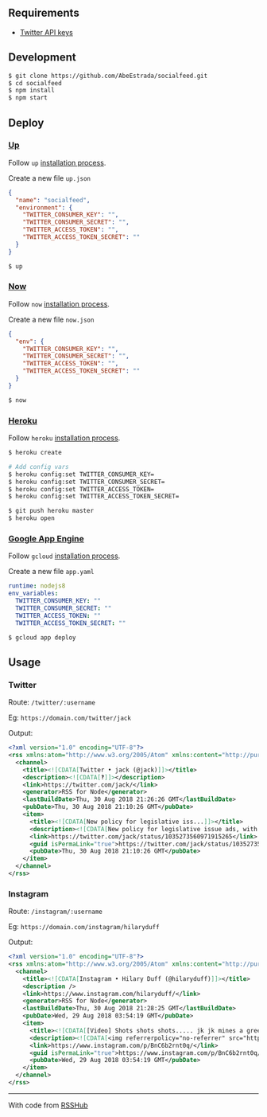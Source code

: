 ## Requirements

- [Twitter API keys](https://developer.twitter.com/en/apps)

## Development

```bash
$ git clone https://github.com/AbeEstrada/socialfeed.git
$ cd socialfeed
$ npm install
$ npm start
```

## Deploy

### [Up](https://up.docs.apex.sh/)

Follow `up` [installation process](https://up.docs.apex.sh/#installation).

Create a new file `up.json`

```json
{
  "name": "socialfeed",
  "environment": {
    "TWITTER_CONSUMER_KEY": "",
    "TWITTER_CONSUMER_SECRET": "",
    "TWITTER_ACCESS_TOKEN": "",
    "TWITTER_ACCESS_TOKEN_SECRET": ""
  }
}
```

```bash
$ up
```

### [Now](https://zeit.co/now)

Follow `now` [installation process](https://zeit.co/now#get-started).

Create a new file `now.json`

```json
{
  "env": {
    "TWITTER_CONSUMER_KEY": "",
    "TWITTER_CONSUMER_SECRET": "",
    "TWITTER_ACCESS_TOKEN": "",
    "TWITTER_ACCESS_TOKEN_SECRET": ""
  }
}
```

```bash
$ now
```

### [Heroku](https://www.heroku.com/)

Follow `heroku` [installation process](https://devcenter.heroku.com/articles/getting-started-with-nodejs#set-up).

```bash
$ heroku create

# Add config vars
$ heroku config:set TWITTER_CONSUMER_KEY=
$ heroku config:set TWITTER_CONSUMER_SECRET=
$ heroku config:set TWITTER_ACCESS_TOKEN=
$ heroku config:set TWITTER_ACCESS_TOKEN_SECRET=

$ git push heroku master
$ heroku open
```

### [Google App Engine](https://cloud.google.com/appengine/)

Follow `gcloud` [installation process](https://cloud.google.com/nodejs/docs/setup#install_the_google_cloud_sdk).

Create a new file `app.yaml`

```yaml
runtime: nodejs8
env_variables:
  TWITTER_CONSUMER_KEY: ""
  TWITTER_CONSUMER_SECRET: ""
  TWITTER_ACCESS_TOKEN: ""
  TWITTER_ACCESS_TOKEN_SECRET: ""
```

```bash
$ gcloud app deploy
```

## Usage

### Twitter

Route: `/twitter/:username`

Eg: `https://domain.com/twitter/jack`

Output:

```xml
<?xml version="1.0" encoding="UTF-8"?>
<rss xmlns:atom="http://www.w3.org/2005/Atom" xmlns:content="http://purl.org/rss/1.0/modules/content/" xmlns:dc="http://purl.org/dc/elements/1.1/" version="2.0">
  <channel>
    <title><![CDATA[Twitter • jack (@jack)]]></title>
    <description><![CDATA[‽]]></description>
    <link>https://twitter.com/jack/</link>
    <generator>RSS for Node</generator>
    <lastBuildDate>Thu, 30 Aug 2018 21:26:26 GMT</lastBuildDate>
    <pubDate>Thu, 30 Aug 2018 21:10:26 GMT</pubDate>
    <item>
      <title><![CDATA[New policy for legislative iss...]]></title>
      <description><![CDATA[New policy for legislative issue ads, with exemptions for news organizations. https://t.co/4v8SFZ0SMk]]></description>
      <link>https://twitter.com/jack/status/1035273560971915265</link>
      <guid isPermaLink="true">https://twitter.com/jack/status/1035273560971915265</guid>
      <pubDate>Thu, 30 Aug 2018 21:10:26 GMT</pubDate>
    </item>
  </channel>
</rss>
```

### Instagram

Route: `/instagram/:username`

Eg: `https://domain.com/instagram/hilaryduff`

Output:

```xml
<?xml version="1.0" encoding="UTF-8"?>
<rss xmlns:atom="http://www.w3.org/2005/Atom" xmlns:content="http://purl.org/rss/1.0/modules/content/" xmlns:dc="http://purl.org/dc/elements/1.1/" version="2.0">
  <channel>
    <title><![CDATA[Instagram • Hilary Duff (@hilaryduff)]]></title>
    <description />
    <link>https://www.instagram.com/hilaryduff/</link>
    <generator>RSS for Node</generator>
    <lastBuildDate>Thu, 30 Aug 2018 21:28:25 GMT</lastBuildDate>
    <pubDate>Wed, 29 Aug 2018 03:54:19 GMT</pubDate>
    <item>
      <title><![CDATA[[Video] Shots shots shots..... jk jk mines a green juice  lovely din with @starmandarren @suttonlenore and @debimazar @abckitchen so delishhhhh.]]></title>
      <description><![CDATA[<img referrerpolicy="no-referrer" src="https://scontent-sea1-1.cdninstagram.com/vp/79e6933dd6890067b54ba62d3341c1e3/5B8ACDB2/t51.2885-15/e15/39376584_1857390267676380_6871329129589899264_n.jpg">]]></description>
      <link>https://www.instagram.com/p/BnC6b2rnt0q/</link>
      <guid isPermaLink="true">https://www.instagram.com/p/BnC6b2rnt0q/</guid>
      <pubDate>Wed, 29 Aug 2018 03:54:19 GMT</pubDate>
    </item>
  </channel>
</rss>
```

---

With code from [RSSHub](https://github.com/DIYgod/RSSHub)
